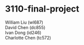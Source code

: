 # 3110-final-project

William Liu (wl687) <br>
David Chen (dc855) <br>
Ivan Dong (id246) <br>
Charlotte Chen (tc572) <br>
